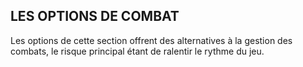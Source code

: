 ## LES OPTIONS DE COMBAT


Les options de cette section offrent des alternatives à la
gestion des combats, le risque principal étant de ralentir le
rythme du jeu.
